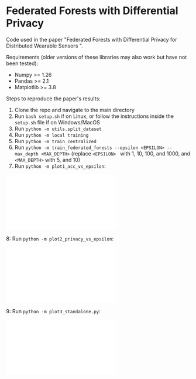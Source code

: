 # Federated Forests with Differential Privacy

Code used in the paper "Federated Forests with Differential Privacy for Distributed Wearable Sensors ".

Requirements (older versions of these libraries may also work but have not been tested):
- Numpy >= 1.26
- Pandas >= 2.1
- Matplotlib >= 3.8

Steps to reproduce the paper's results:
1. Clone the repo and navigate to the main directory
2. Run `bash setup.sh` if on Linux, or follow the instructions inside the `setup.sh` file if on Windows/MacOS
3. Run `python -m utils.split_dataset`
4. Run `python -m local training`
5. Run `python -m train_centralized`
6. Run `python -m train_federated_forests --epsilon <EPSILON> --max_depth <MAX_DEPTH>` (replace `<EPSILON> ` with 1, 10, 100, and 1000, and `<MAX_DEPTH>` with 5, and 10)
7. Run `python -m plot1_acc_vs_epsilon`:

![image](fig/acc_vs_epsilon.pdf)

8: Run `python -m plot2_privacy_vs_epsilon`:

![image](fig/privacy_vs_epsilon.pdf)

9: Run `python -m plot3_standalone.py`:

![image](fig/acc_standalone.pdf)